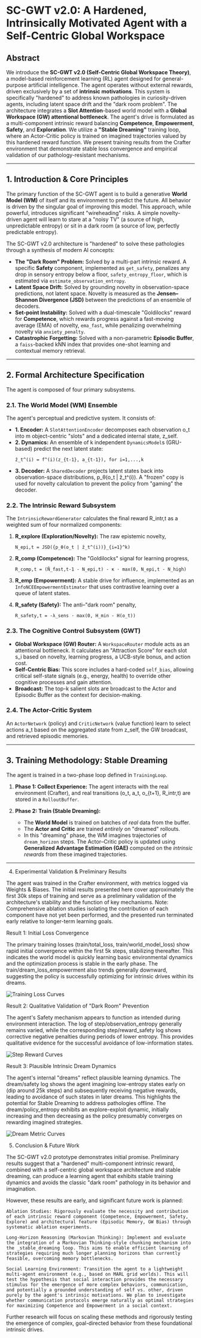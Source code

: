 # SC-GWT v2.0: A Hardened, Intrinsically Motivated Agent with a Self-Centric Global Workspace

## Abstract

We introduce the **SC-GWT v2.0 (Self-Centric Global Workspace Theory)**, a model-based reinforcement learning (RL) agent designed for general-purpose artificial intelligence. The agent operates without external rewards, driven exclusively by a set of **intrinsic motivations**. This system is specifically "hardened" to address known pathologies in curiosity-driven agents, including latent space drift and the "dark room problem". The architecture integrates a **Slot Attention**-based world model with a **Global Workspace (GW) attentional bottleneck**. The agent's drive is formulated as a multi-component intrinsic reward balancing **Competence**, **Empowerment**, **Safety**, and **Exploration**. We utilize a **"Stable Dreaming"** training loop, where an Actor-Critic policy is trained on imagined trajectories valued by this hardened reward function. We present training results from the Crafter environment that demonstrate stable loss convergence and empirical validation of our pathology-resistant mechanisms.

---

## 1. Introduction & Core Principles

The primary function of the SC-GWT agent is to build a generative **World Model (WM)** of itself and its environment to predict the future. All behavior is driven by the singular goal of improving this model. This approach, while powerful, introduces significant "wireheading" risks. A simple novelty-driven agent will learn to stare at a "noisy TV" (a source of high, unpredictable entropy) or sit in a dark room (a source of low, perfectly predictable entropy).

The SC-GWT v2.0 architecture is "hardened" to solve these pathologies through a synthesis of modern AI concepts:

* **The "Dark Room" Problem:** Solved by a multi-part intrinsic reward. A specific **Safety** component, implemented as `get_safety`, penalizes any drop in sensory entropy below a floor, `safety_entropy_floor`, which is estimated via `estimate_observation_entropy`.
* **Latent Space Drift:** Solved by grounding novelty in observation-space predictions, not latent space. Novelty is measured as the **Jensen–Shannon Divergence (JSD)** between the predictions of an ensemble of decoders.
* **Set-point Instability:** Solved with a dual-timescale "Goldilocks" reward for **Competence**, which rewards progress against a fast-moving average (EMA) of novelty, `ema_fast`, while penalizing overwhelming novelty via `anxiety_penalty`.
* **Catastrophic Forgetting:** Solved with a non-parametric **Episodic Buffer**, a `faiss`-backed kNN index that provides one-shot learning and contextual memory retrieval.

---

## 2. Formal Architecture Specification

The agent is composed of four primary subsystems.

### 2.1. The World Model (WM) Ensemble

The agent's perceptual and predictive system. It consists of:

* **1. Encoder:** A `SlotAttentionEncoder` decomposes each observation o_t into m object-centric "slots" and a dedicated internal state, z_self.
* **2. Dynamics:** An ensemble of k independent `DynamicsModel`s (GRU-based) predict the next latent state:
  ```
  ẑ_t^(i) = f^(i)(z_{t-1}, a_{t-1}), for i=1,...,k
  ```
* **3. Decoder:** A `SharedDecoder` projects latent states back into observation-space distributions, p_θ(o_t | ẑ_t^(i)). A "frozen" copy is used for novelty calculation to prevent the policy from "gaming" the decoder.

### 2.2. The Intrinsic Reward Subsystem

The `IntrinsicRewardGenerator` calculates the final reward R_intr,t as a weighted sum of four normalized components:

1. **R_explore (Exploration/Novelty):** The raw epistemic novelty,
   ```
   N_epi,t = JSD({p_θ(o_t | ẑ_t^(i))}_{i=1}^k)
   ```

2. **R_comp (Competence):** The "Goldilocks" signal for learning progress,
   ```
   R_comp,t = (N̄_fast,t-1 - N_epi,t) - κ · max(0, N_epi,t - N_high)
   ```

3. **R_emp (Empowerment):** A stable drive for influence, implemented as an `InfoNCEEmpowermentEstimator` that uses contrastive learning over a queue of latent states.

4. **R_safety (Safety):** The anti–"dark room" penalty,
   ```
   R_safety,t = -λ_sens · max(0, H_min - H(o_t))
   ```

### 2.3. The Cognitive Control Subsystem (GWT)

* **Global Workspace (GW) Router:** A `WorkspaceRouter` module acts as an attentional bottleneck. It calculates an "Attraction Score" for each slot s_i based on novelty, learning progress, a UCB-style bonus, and action cost.
* **Self-Centric Bias:** This score includes a hard-coded `self_bias`, allowing critical self-state signals (e.g., energy, health) to override other cognitive processes and gain attention.
* **Broadcast:** The top-k salient slots are broadcast to the Actor and Episodic Buffer as the context for decision-making.

### 2.4. The Actor-Critic System

An `ActorNetwork` (policy) and `CriticNetwork` (value function) learn to select actions a_t based on the aggregated state from z_self, the GW broadcast, and retrieved episodic memories.

---

## 3. Training Methodology: Stable Dreaming

The agent is trained in a two-phase loop defined in `TrainingLoop`.

1. **Phase 1: Collect Experience:** The agent interacts with the real environment (Crafter), and real transitions (o_t, a_t, o_{t+1}, R_intr,t) are stored in a `RolloutBuffer`.

2. **Phase 2: Train (Stable Dreaming):**

   * The **World Model** is trained on batches of *real* data from the buffer.
   * The **Actor and Critic** are trained *entirely* on "dreamed" rollouts.
   * In this "dreaming" phase, the WM imagines trajectories of `dream_horizon` steps. The Actor–Critic policy is updated using **Generalized Advantage Estimation (GAE)** computed on the *intrinsic rewards* from these imagined trajectories.

---

4. Experimental Validation & Preliminary Results

The agent was trained in the Crafter environment, with metrics logged via Weights & Biases. The initial results presented here cover approximately the first 30k steps of training and serve as a preliminary validation of the architecture's stability and the function of key mechanisms. Note: Comprehensive ablation studies isolating the contribution of each component have not yet been performed, and the presented run terminated early relative to longer-term learning goals.

Result 1: Initial Loss Convergence

The primary training losses (train/total_loss, train/world_model_loss) show rapid initial convergence within the first 5k steps, stabilizing thereafter. This indicates the world model is quickly learning basic environmental dynamics and the optimization process is stable in the early phase. The train/dream_loss_empowerment also trends generally downward, suggesting the policy is successfully optimizing for intrinsic drives within its dreams.

![Training Loss Curves](./SCGWT/data/train.PNG)

Result 2: Qualitative Validation of "Dark Room" Prevention

The agent's Safety mechanism appears to function as intended during environment interaction. The log of step/observation_entropy generally remains varied, while the corresponding step/reward_safety log shows corrective negative penalties during periods of lower entropy. This provides qualitative evidence for the successful avoidance of low-information states.

![Step Reward Curves](./SCGWT/data/step.PNG)

Result 3: Plausible Intrinsic Dream Dynamics

The agent's internal "dreams" reflect plausible learning dynamics. The dream/safety log shows the agent imagining low-entropy states early on (dip around 25k steps) and subsequently receiving negative rewards, leading to avoidance of such states in later dreams. This highlights the potential for Stable Dreaming to address pathologies offline. The dream/policy_entropy exhibits an explore-exploit dynamic, initially increasing and then decreasing as the policy presumably converges on rewarding imagined strategies.

![Dream Metric Curves](./SCGWT/data/dream.PNG)

5. Conclusion & Future Work

The SC-GWT v2.0 prototype demonstrates initial promise. Preliminary results suggest that a "hardened" multi-component intrinsic reward, combined with a self-centric global workspace architecture and stable dreaming, can produce a learning agent that exhibits stable training dynamics and avoids the classic "dark room" pathology in its behavior and imagination.

However, these results are early, and significant future work is planned:

    Ablation Studies: Rigorously evaluate the necessity and contribution of each intrinsic reward component (Competence, Empowerment, Safety, Explore) and architectural feature (Episodic Memory, GW Bias) through systematic ablation experiments.

    Long-Horizon Reasoning (Markovian Thinking): Implement and evaluate the integration of a Markovian Thinking-style chunking mechanism into the _stable_dreaming loop. This aims to enable efficient learning of strategies requiring much longer planning horizons than currently feasible, overcoming memory bottlenecks.

    Social Learning Environment: Transition the agent to a lightweight multi-agent environment (e.g., based on MARL grid worlds). This will test the hypothesis that social interaction provides the necessary stimulus for the emergence of more complex behaviors, communication, and potentially a grounded understanding of self vs. other, driven purely by the agent's intrinsic motivations. We plan to investigate whether communication protocols emerge naturally as optimal strategies for maximizing Competence and Empowerment in a social context.

Further research will focus on scaling these methods and rigorously testing the emergence of complex, goal-directed behavior from these foundational intrinsic drives.
